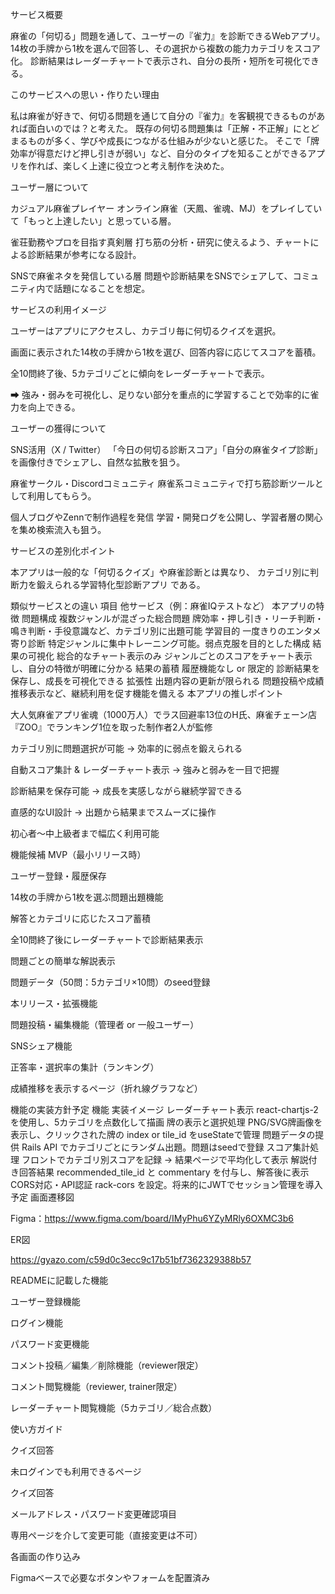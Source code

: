 サービス概要

麻雀の「何切る」問題を通して、ユーザーの『雀力』を診断できるWebアプリ。
14枚の手牌から1枚を選んで回答し、その選択から複数の能力カテゴリをスコア化。
診断結果はレーダーチャートで表示され、自分の長所・短所を可視化できる。

このサービスへの思い・作りたい理由

私は麻雀が好きで、何切る問題を通じて自分の『雀力』を客観視できるものがあれば面白いのでは？と考えた。
既存の何切る問題集は「正解・不正解」にとどまるものが多く、学びや成長につながる仕組みが少ないと感じた。
そこで「牌効率が得意だけど押し引きが弱い」など、自分のタイプを知ることができるアプリを作れば、楽しく上達に役立つと考え制作を決めた。

ユーザー層について

カジュアル麻雀プレイヤー
オンライン麻雀（天鳳、雀魂、MJ）をプレイしていて「もっと上達したい」と思っている層。

雀荘勤務やプロを目指す真剣層
打ち筋の分析・研究に使えるよう、チャートによる診断結果が参考になる設計。

SNSで麻雀ネタを発信している層
問題や診断結果をSNSでシェアして、コミュニティ内で話題になることを想定。

サービスの利用イメージ

ユーザーはアプリにアクセスし、カテゴリ毎に何切るクイズを選択。

画面に表示された14枚の手牌から1枚を選び、回答内容に応じてスコアを蓄積。

全10問終了後、5カテゴリごとに傾向をレーダーチャートで表示。

➡ 強み・弱みを可視化し、足りない部分を重点的に学習することで効率的に雀力を向上できる。

ユーザーの獲得について

SNS活用（X / Twitter）
「今日の何切る診断スコア」「自分の麻雀タイプ診断」を画像付きでシェアし、自然な拡散を狙う。

麻雀サークル・Discordコミュニティ
麻雀系コミュニティで打ち筋診断ツールとして利用してもらう。

個人ブログやZennで制作過程を発信
学習・開発ログを公開し、学習者層の関心を集め検索流入も狙う。

サービスの差別化ポイント

本アプリは一般的な「何切るクイズ」や麻雀診断とは異なり、
カテゴリ別に判断力を鍛えられる学習特化型診断アプリ である。

類似サービスとの違い
項目	他サービス（例：麻雀IQテストなど）	本アプリの特徴
問題構成	複数ジャンルが混ざった総合問題	牌効率・押し引き・リーチ判断・鳴き判断・手役意識など、カテゴリ別に出題可能
学習目的	一度きりのエンタメ寄り診断	特定ジャンルに集中トレーニング可能。弱点克服を目的とした構成
結果の可視化	総合的なチャート表示のみ	ジャンルごとのスコアをチャート表示し、自分の特徴が明確に分かる
結果の蓄積	履歴機能なし or 限定的	診断結果を保存し、成長を可視化できる
拡張性	出題内容の更新が限られる	問題投稿や成績推移表示など、継続利用を促す機能を備える
本アプリの推しポイント

大人気麻雀アプリ雀魂（1000万人）でラス回避率13位のH氏、麻雀チェーン店『ZOO』でランキング1位を取った制作者2人が監修

カテゴリ別に問題選択が可能 → 効率的に弱点を鍛えられる

自動スコア集計 & レーダーチャート表示 → 強みと弱みを一目で把握

診断結果を保存可能 → 成長を実感しながら継続学習できる

直感的なUI設計 → 出題から結果までスムーズに操作

初心者〜中上級者まで幅広く利用可能

機能候補
MVP（最小リリース時）

ユーザー登録・履歴保存

14枚の手牌から1枚を選ぶ問題出題機能

解答とカテゴリに応じたスコア蓄積

全10問終了後にレーダーチャートで診断結果表示

問題ごとの簡単な解説表示

問題データ（50問：5カテゴリ×10問）のseed登録

本リリース・拡張機能

問題投稿・編集機能（管理者 or 一般ユーザー）

SNSシェア機能

正答率・選択率の集計（ランキング）

成績推移を表示するページ（折れ線グラフなど）

機能の実装方針予定
機能	実装イメージ
レーダーチャート表示	react-chartjs-2 を使用し、5カテゴリを点数化して描画
牌の表示と選択処理	PNG/SVG牌画像を表示し、クリックされた牌の index or tile_id をuseStateで管理
問題データの提供	Rails API でカテゴリごとにランダム出題。問題はseedで登録
スコア集計処理	フロントでカテゴリ別スコアを記録 → 結果ページで平均化して表示
解説付き回答結果	recommended_tile_id と commentary を付与し、解答後に表示
CORS対応・API認証	rack-cors を設定。将来的にJWTでセッション管理を導入予定
画面遷移図

Figma：https://www.figma.com/board/IMyPhu6YZyMRly6OXMC3b6

ER図

https://gyazo.com/c59d0c3ecc9c17b51bf7362329388b57

READMEに記載した機能

 ユーザー登録機能

 ログイン機能

 パスワード変更機能

 コメント投稿／編集／削除機能（reviewer限定）

 コメント閲覧機能（reviewer, trainer限定）

 レーダーチャート閲覧機能（5カテゴリ／総合点数）

 使い方ガイド

 クイズ回答

未ログインでも利用できるページ

 クイズ回答

メールアドレス・パスワード変更確認項目

 専用ページを介して変更可能（直接変更は不可）

各画面の作り込み

 Figmaベースで必要なボタンやフォームを配置済み
